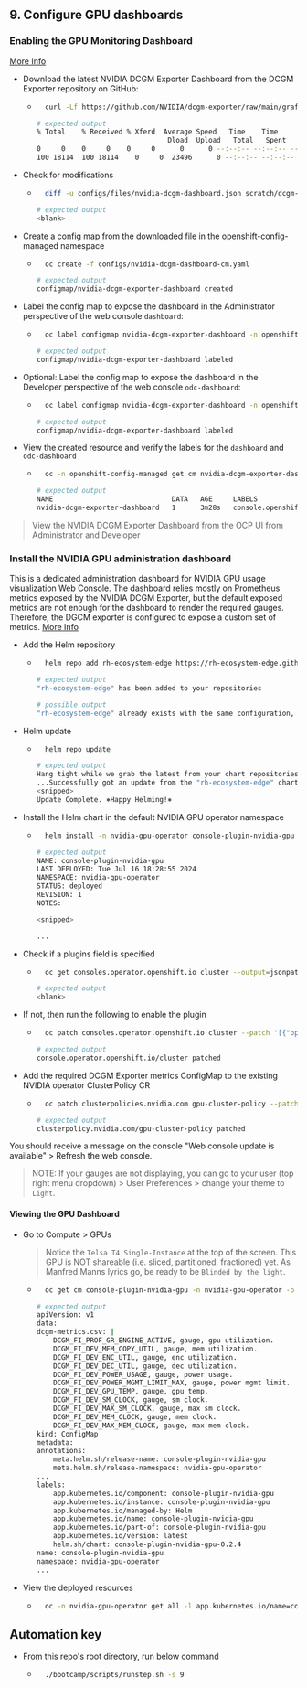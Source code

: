 ## 9. Configure GPU dashboards

### Enabling the GPU Monitoring Dashboard

[More Info](https://docs.nvidia.com/datacenter/cloud-native/openshift/latest/enable-gpu-monitoring-dashboard.html)

- Download the latest NVIDIA DCGM Exporter Dashboard from the DCGM Exporter repository on GitHub:

    - ```sh
        curl -Lf https://github.com/NVIDIA/dcgm-exporter/raw/main/grafana/dcgm-exporter-dashboard.json -o scratch/dcgm-exporter-dashboard.json
        ```

        ```sh
        # expected output
        % Total    % Received % Xferd  Average Speed   Time    Time     Time  Current
                                        Dload  Upload   Total   Spent    Left  Speed
        0     0    0     0    0     0      0      0 --:--:-- --:--:-- --:--:--     0
        100 18114  100 18114    0     0  23496      0 --:--:-- --:--:-- --:--:-- 23496
        ```

- Check for modifications
    
    - ```sh
        diff -u configs/files/nvidia-dcgm-dashboard.json scratch/dcgm-exporter-dashboard.json
        ```

        ```sh
        # expected output
        <blank>
        ```

- Create a config map from the downloaded file in the openshift-config-managed namespace

    - ```sh
        oc create -f configs/nvidia-dcgm-dashboard-cm.yaml
        ```

        ```sh
        # expected output
        configmap/nvidia-dcgm-exporter-dashboard created
        ```

- Label the config map to expose the dashboard in the Administrator perspective of the web console `dashboard`:

    - ```sh
        oc label configmap nvidia-dcgm-exporter-dashboard -n openshift-config-managed "console.openshift.io/dashboard=true"
        ```

        ```sh
        # expected output
        configmap/nvidia-dcgm-exporter-dashboard labeled
        ```

- Optional: Label the config map to expose the dashboard in the Developer perspective of the web console `odc-dashboard`:

    - ```sh
        oc label configmap nvidia-dcgm-exporter-dashboard -n openshift-config-managed "console.openshift.io/odc-dashboard=true"
        ```

        ```sh
        # expected output
        configmap/nvidia-dcgm-exporter-dashboard labeled
        ```

- View the created resource and verify the labels for the `dashboard` and `odc-dashboard`

    - ```sh
        oc -n openshift-config-managed get cm nvidia-dcgm-exporter-dashboard --show-labels
        ```

        ```sh
        # expected output
        NAME                             DATA   AGE     LABELS
        nvidia-dcgm-exporter-dashboard   1      3m28s   console.openshift.io/dashboard=true,console.openshift.io/odc-dashboard=true
        ```

>View the NVIDIA DCGM Exporter Dashboard from the OCP UI from Administrator and Developer


### Install the NVIDIA GPU administration dashboard

This is a dedicated administration dashboard for NVIDIA GPU usage visualization Web Console. The dashboard relies mostly on Prometheus metrics exposed by the NVIDIA DCGM Exporter, but the default exposed metrics are not enough for the dashboard to render the required gauges. Therefore, the DGCM exporter is configured to expose a custom set of metrics. 
[More Info](https://docs.openshift.com/container-platform/4.15/observability/monitoring/nvidia-gpu-admin-dashboard.html)

- Add the Helm repository

    - ```sh
        helm repo add rh-ecosystem-edge https://rh-ecosystem-edge.github.io/console-plugin-nvidia-gpu
        ```

        ```sh
        # expected output
        "rh-ecosystem-edge" has been added to your repositories

        # possible output
        "rh-ecosystem-edge" already exists with the same configuration, skipping
        ```

- Helm update

    - ```sh
        helm repo update
        ```

        ```sh
        # expected output
        Hang tight while we grab the latest from your chart repositories...
        ...Successfully got an update from the "rh-ecosystem-edge" chart repository
        <snipped>
        Update Complete. ⎈Happy Helming!⎈
        ```

- Install the Helm chart in the default NVIDIA GPU operator namespace

    - ```sh
        helm install -n nvidia-gpu-operator console-plugin-nvidia-gpu rh-ecosystem-edge/console-plugin-nvidia-gpu
        ```

        ```sh
        # expected output
        NAME: console-plugin-nvidia-gpu
        LAST DEPLOYED: Tue Jul 16 18:28:55 2024
        NAMESPACE: nvidia-gpu-operator
        STATUS: deployed
        REVISION: 1
        NOTES:

        <snipped>

        ...
        ```

- Check if a plugins field is specified

    - ```sh
        oc get consoles.operator.openshift.io cluster --output=jsonpath="{.spec.plugins}"
        ```

        ```sh
        # expected output
        <blank>
        ```

- If not, then run the following to enable the plugin

    - ```sh
        oc patch consoles.operator.openshift.io cluster --patch '[{"op": "add", "path": "/spec/plugins/-", "value": "console-plugin-nvidia-gpu" }]' --type=json
        ```

        ```sh
        # expected output
        console.operator.openshift.io/cluster patched
        ```

- Add the required DCGM Exporter metrics ConfigMap to the existing NVIDIA operator ClusterPolicy CR

    - ```sh
        oc patch clusterpolicies.nvidia.com gpu-cluster-policy --patch '{ "spec": { "dcgmExporter": { "config": { "name": "console-plugin-nvidia-gpu" } } } }' --type=merge
        ```

        ```sh
        # expected output
        clusterpolicy.nvidia.com/gpu-cluster-policy patched
        ```

You should receive a message on the console "Web console update is available" > Refresh the web console.

>NOTE: If your gauges are not displaying, you can go to your user (top right menu dropdown) > User Preferences > change your theme to `Light`.

#### Viewing the GPU Dashboard

- Go to Compute > GPUs

    >Notice the `Telsa T4 Single-Instance` at the top of the screen. This GPU is NOT shareable (i.e. sliced, partitioned, fractioned) yet. As Manfred Manns lyrics go, be ready to be `Blinded by the light`.

    - ```sh
        oc get cm console-plugin-nvidia-gpu -n nvidia-gpu-operator -o yaml
        ```

        ```sh
        # expected output
        apiVersion: v1
        data:
        dcgm-metrics.csv: |
            DCGM_FI_PROF_GR_ENGINE_ACTIVE, gauge, gpu utilization.
            DCGM_FI_DEV_MEM_COPY_UTIL, gauge, mem utilization.
            DCGM_FI_DEV_ENC_UTIL, gauge, enc utilization.
            DCGM_FI_DEV_DEC_UTIL, gauge, dec utilization.
            DCGM_FI_DEV_POWER_USAGE, gauge, power usage.
            DCGM_FI_DEV_POWER_MGMT_LIMIT_MAX, gauge, power mgmt limit.
            DCGM_FI_DEV_GPU_TEMP, gauge, gpu temp.
            DCGM_FI_DEV_SM_CLOCK, gauge, sm clock.
            DCGM_FI_DEV_MAX_SM_CLOCK, gauge, max sm clock.
            DCGM_FI_DEV_MEM_CLOCK, gauge, mem clock.
            DCGM_FI_DEV_MAX_MEM_CLOCK, gauge, max mem clock.
        kind: ConfigMap
        metadata:
        annotations:
            meta.helm.sh/release-name: console-plugin-nvidia-gpu
            meta.helm.sh/release-namespace: nvidia-gpu-operator
        ...
        labels:
            app.kubernetes.io/component: console-plugin-nvidia-gpu
            app.kubernetes.io/instance: console-plugin-nvidia-gpu
            app.kubernetes.io/managed-by: Helm
            app.kubernetes.io/name: console-plugin-nvidia-gpu
            app.kubernetes.io/part-of: console-plugin-nvidia-gpu
            app.kubernetes.io/version: latest
            helm.sh/chart: console-plugin-nvidia-gpu-0.2.4
        name: console-plugin-nvidia-gpu
        namespace: nvidia-gpu-operator
        ...
        ```

- View the deployed resources

    - ```sh
        oc -n nvidia-gpu-operator get all -l app.kubernetes.io/name=console-plugin-nvidia-gpu
        ```

## Automation key

- From this repo's root directory, run below command
    - ```sh
        ./bootcamp/scripts/runstep.sh -s 9